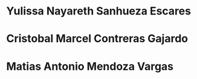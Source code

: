 # Yulissa Nayareth Sanhueza Escares

# Cristobal Marcel Contreras Gajardo

# Matias Antonio Mendoza Vargas
